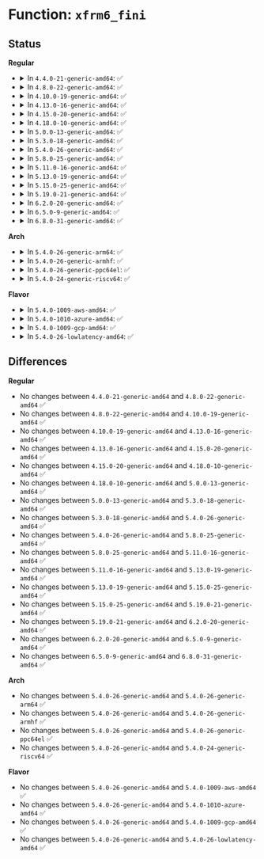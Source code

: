 # Function: <code>xfrm6_fini</code>

## Status
<b>Regular</b>
<ul>
<li>
<details>
<summary>In <code>4.4.0-21-generic-amd64</code>: ✅</summary>

```c
void xfrm6_fini()
```

```json
{
  "name": "xfrm6_fini",
  "collision_type": "Unique Global",
  "inline_type": "No",
  "funcs": [
    {
      "addr": 18446744071587219120,
      "name": "xfrm6_fini",
      "external": true,
      "loc": "net/ipv6/xfrm6_policy.c:432",
      "file": "net/ipv6/xfrm6_policy.c",
      "inline": "seen, unknown",
      "caller_inline": [],
      "caller_func": [
        "net/ipv6/route.c:ip6_route_init",
        "net/ipv6/route.c:ip6_route_cleanup"
      ]
    }
  ],
  "symbols": [
    {
      "addr": 18446744071587219120,
      "name": "xfrm6_fini",
      "section": ".text",
      "bind": "STB_GLOBAL",
      "size": 45
    }
  ]
}
```
</details>
</li>
<li>
<details>
<summary>In <code>4.8.0-22-generic-amd64</code>: ✅</summary>

```c
void xfrm6_fini()
```

```json
{
  "name": "xfrm6_fini",
  "collision_type": "Unique Global",
  "inline_type": "No",
  "funcs": [
    {
      "addr": 18446744071587676112,
      "name": "xfrm6_fini",
      "external": true,
      "loc": "net/ipv6/xfrm6_policy.c:432",
      "file": "net/ipv6/xfrm6_policy.c",
      "inline": "seen, unknown",
      "caller_inline": [],
      "caller_func": [
        "net/ipv6/route.c:ip6_route_cleanup",
        "net/ipv6/route.c:ip6_route_init"
      ]
    }
  ],
  "symbols": [
    {
      "addr": 18446744071587676112,
      "name": "xfrm6_fini",
      "section": ".text",
      "bind": "STB_GLOBAL",
      "size": 45
    }
  ]
}
```
</details>
</li>
<li>
<details>
<summary>In <code>4.10.0-19-generic-amd64</code>: ✅</summary>

```c
void xfrm6_fini()
```

```json
{
  "name": "xfrm6_fini",
  "collision_type": "Unique Global",
  "inline_type": "No",
  "funcs": [
    {
      "addr": 18446744071587884512,
      "name": "xfrm6_fini",
      "external": true,
      "loc": "net/ipv6/xfrm6_policy.c:432",
      "file": "net/ipv6/xfrm6_policy.c",
      "inline": "seen, unknown",
      "caller_inline": [],
      "caller_func": [
        "net/ipv6/route.c:ip6_route_cleanup",
        "net/ipv6/route.c:ip6_route_init"
      ]
    }
  ],
  "symbols": [
    {
      "addr": 18446744071587884512,
      "name": "xfrm6_fini",
      "section": ".text",
      "bind": "STB_GLOBAL",
      "size": 45
    }
  ]
}
```
</details>
</li>
<li>
<details>
<summary>In <code>4.13.0-16-generic-amd64</code>: ✅</summary>

```c
void xfrm6_fini()
```

```json
{
  "name": "xfrm6_fini",
  "collision_type": "Unique Global",
  "inline_type": "No",
  "funcs": [
    {
      "addr": 18446744071588041504,
      "name": "xfrm6_fini",
      "external": true,
      "loc": "net/ipv6/xfrm6_policy.c:429",
      "file": "net/ipv6/xfrm6_policy.c",
      "inline": "seen, unknown",
      "caller_inline": [],
      "caller_func": [
        "net/ipv6/route.c:ip6_route_cleanup",
        "net/ipv6/route.c:ip6_route_init"
      ]
    }
  ],
  "symbols": [
    {
      "addr": 18446744071588041504,
      "name": "xfrm6_fini",
      "section": ".text",
      "bind": "STB_GLOBAL",
      "size": 45
    }
  ]
}
```
</details>
</li>
<li>
<details>
<summary>In <code>4.15.0-20-generic-amd64</code>: ✅</summary>

```c
void xfrm6_fini()
```

```json
{
  "name": "xfrm6_fini",
  "collision_type": "Unique Global",
  "inline_type": "No",
  "funcs": [
    {
      "addr": 18446744071588578800,
      "name": "xfrm6_fini",
      "external": true,
      "loc": "net/ipv6/xfrm6_policy.c:425",
      "file": "net/ipv6/xfrm6_policy.c",
      "inline": "seen, unknown",
      "caller_inline": [],
      "caller_func": [
        "net/ipv6/route.c:ip6_route_cleanup",
        "net/ipv6/route.c:ip6_route_init"
      ]
    }
  ],
  "symbols": [
    {
      "addr": 18446744071588578800,
      "name": "xfrm6_fini",
      "section": ".text",
      "bind": "STB_GLOBAL",
      "size": 45
    }
  ]
}
```
</details>
</li>
<li>
<details>
<summary>In <code>4.18.0-10-generic-amd64</code>: ✅</summary>

```c
void xfrm6_fini()
```

```json
{
  "name": "xfrm6_fini",
  "collision_type": "Unique Global",
  "inline_type": "No",
  "funcs": [
    {
      "addr": 18446744071588943616,
      "name": "xfrm6_fini",
      "external": true,
      "loc": "net/ipv6/xfrm6_policy.c:428",
      "file": "net/ipv6/xfrm6_policy.c",
      "inline": "seen, unknown",
      "caller_inline": [],
      "caller_func": [
        "net/ipv6/route.c:ip6_route_cleanup",
        "net/ipv6/route.c:ip6_route_init"
      ]
    }
  ],
  "symbols": [
    {
      "addr": 18446744071588943616,
      "name": "xfrm6_fini",
      "section": ".text",
      "bind": "STB_GLOBAL",
      "size": 45
    }
  ]
}
```
</details>
</li>
<li>
<details>
<summary>In <code>5.0.0-13-generic-amd64</code>: ✅</summary>

```c
void xfrm6_fini()
```

```json
{
  "name": "xfrm6_fini",
  "collision_type": "Unique Global",
  "inline_type": "No",
  "funcs": [
    {
      "addr": 18446744071589167920,
      "name": "xfrm6_fini",
      "external": true,
      "loc": "net/ipv6/xfrm6_policy.c:427",
      "file": "net/ipv6/xfrm6_policy.c",
      "inline": "seen, unknown",
      "caller_inline": [],
      "caller_func": [
        "net/ipv6/route.c:ip6_route_cleanup",
        "net/ipv6/route.c:ip6_route_init"
      ]
    }
  ],
  "symbols": [
    {
      "addr": 18446744071589167920,
      "name": "xfrm6_fini",
      "section": ".text",
      "bind": "STB_GLOBAL",
      "size": 45
    }
  ]
}
```
</details>
</li>
<li>
<details>
<summary>In <code>5.3.0-18-generic-amd64</code>: ✅</summary>

```c
void xfrm6_fini()
```

```json
{
  "name": "xfrm6_fini",
  "collision_type": "Unique Global",
  "inline_type": "No",
  "funcs": [
    {
      "addr": 18446744071589621520,
      "name": "xfrm6_fini",
      "external": true,
      "loc": "net/ipv6/xfrm6_policy.c:301",
      "file": "net/ipv6/xfrm6_policy.c",
      "inline": "seen, unknown",
      "caller_inline": [],
      "caller_func": [
        "net/ipv6/route.c:ip6_route_cleanup",
        "net/ipv6/route.c:ip6_route_init"
      ]
    }
  ],
  "symbols": [
    {
      "addr": 18446744071589621520,
      "name": "xfrm6_fini",
      "section": ".text",
      "bind": "STB_GLOBAL",
      "size": 45
    }
  ]
}
```
</details>
</li>
<li>
<details>
<summary>In <code>5.4.0-26-generic-amd64</code>: ✅</summary>

```c
void xfrm6_fini()
```

```json
{
  "name": "xfrm6_fini",
  "collision_type": "Unique Global",
  "inline_type": "No",
  "funcs": [
    {
      "addr": 18446744071589845696,
      "name": "xfrm6_fini",
      "external": true,
      "loc": "net/ipv6/xfrm6_policy.c:302",
      "file": "net/ipv6/xfrm6_policy.c",
      "inline": "seen, unknown",
      "caller_inline": [],
      "caller_func": [
        "net/ipv6/route.c:ip6_route_cleanup",
        "net/ipv6/route.c:ip6_route_init"
      ]
    }
  ],
  "symbols": [
    {
      "addr": 18446744071589845696,
      "name": "xfrm6_fini",
      "section": ".text",
      "bind": "STB_GLOBAL",
      "size": 45
    }
  ]
}
```
</details>
</li>
<li>
<details>
<summary>In <code>5.8.0-25-generic-amd64</code>: ✅</summary>

```c
void xfrm6_fini()
```

```json
{
  "name": "xfrm6_fini",
  "collision_type": "Unique Global",
  "inline_type": "No",
  "funcs": [
    {
      "addr": 18446744071590872608,
      "name": "xfrm6_fini",
      "external": true,
      "loc": "net/ipv6/xfrm6_policy.c:302",
      "file": "net/ipv6/xfrm6_policy.c",
      "inline": "seen, unknown",
      "caller_inline": [],
      "caller_func": [
        "net/ipv6/route.c:ip6_route_cleanup",
        "net/ipv6/route.c:ip6_route_init"
      ]
    }
  ],
  "symbols": [
    {
      "addr": 18446744071590872608,
      "name": "xfrm6_fini",
      "section": ".text",
      "bind": "STB_GLOBAL",
      "size": 45
    }
  ]
}
```
</details>
</li>
<li>
<details>
<summary>In <code>5.11.0-16-generic-amd64</code>: ✅</summary>

```c
void xfrm6_fini()
```

```json
{
  "name": "xfrm6_fini",
  "collision_type": "Unique Global",
  "inline_type": "No",
  "funcs": [
    {
      "addr": 18446744071590933904,
      "name": "xfrm6_fini",
      "external": true,
      "loc": "net/ipv6/xfrm6_policy.c:302",
      "file": "net/ipv6/xfrm6_policy.c",
      "inline": "seen, unknown",
      "caller_inline": [],
      "caller_func": [
        "net/ipv6/route.c:ip6_route_cleanup",
        "net/ipv6/route.c:ip6_route_init"
      ]
    }
  ],
  "symbols": [
    {
      "addr": 18446744071590933904,
      "name": "xfrm6_fini",
      "section": ".text",
      "bind": "STB_GLOBAL",
      "size": 45
    }
  ]
}
```
</details>
</li>
<li>
<details>
<summary>In <code>5.13.0-19-generic-amd64</code>: ✅</summary>

```c
void xfrm6_fini()
```

```json
{
  "name": "xfrm6_fini",
  "collision_type": "Unique Global",
  "inline_type": "No",
  "funcs": [
    {
      "addr": 18446744071590863424,
      "name": "xfrm6_fini",
      "external": true,
      "loc": "net/ipv6/xfrm6_policy.c:302",
      "file": "net/ipv6/xfrm6_policy.c",
      "inline": "seen, unknown",
      "caller_inline": [],
      "caller_func": [
        "net/ipv6/route.c:ip6_route_cleanup",
        "net/ipv6/route.c:ip6_route_init"
      ]
    }
  ],
  "symbols": [
    {
      "addr": 18446744071590863424,
      "name": "xfrm6_fini",
      "section": ".text",
      "bind": "STB_GLOBAL",
      "size": 45
    }
  ]
}
```
</details>
</li>
<li>
<details>
<summary>In <code>5.15.0-25-generic-amd64</code>: ✅</summary>

```c
void xfrm6_fini()
```

```json
{
  "name": "xfrm6_fini",
  "collision_type": "Unique Global",
  "inline_type": "No",
  "funcs": [
    {
      "addr": 18446744071591693488,
      "name": "xfrm6_fini",
      "external": true,
      "loc": "net/ipv6/xfrm6_policy.c:302",
      "file": "net/ipv6/xfrm6_policy.c",
      "inline": "seen, unknown",
      "caller_inline": [],
      "caller_func": [
        "net/ipv6/route.c:ip6_route_cleanup",
        "net/ipv6/route.c:ip6_route_init"
      ]
    }
  ],
  "symbols": [
    {
      "addr": 18446744071591693488,
      "name": "xfrm6_fini",
      "section": ".text",
      "bind": "STB_GLOBAL",
      "size": 45
    }
  ]
}
```
</details>
</li>
<li>
<details>
<summary>In <code>5.19.0-21-generic-amd64</code>: ✅</summary>

```c
void xfrm6_fini()
```

```json
{
  "name": "xfrm6_fini",
  "collision_type": "Unique Global",
  "inline_type": "No",
  "funcs": [
    {
      "addr": 18446744071593391088,
      "name": "xfrm6_fini",
      "external": true,
      "loc": "net/ipv6/xfrm6_policy.c:300",
      "file": "net/ipv6/xfrm6_policy.c",
      "inline": "seen, unknown",
      "caller_inline": [],
      "caller_func": [
        "net/ipv6/route.c:ip6_route_cleanup",
        "net/ipv6/route.c:ip6_route_init"
      ]
    }
  ],
  "symbols": [
    {
      "addr": 18446744071593391088,
      "name": "xfrm6_fini",
      "section": ".text",
      "bind": "STB_GLOBAL",
      "size": 51
    }
  ]
}
```
</details>
</li>
<li>
<details>
<summary>In <code>6.2.0-20-generic-amd64</code>: ✅</summary>

```c
void xfrm6_fini()
```

```json
{
  "name": "xfrm6_fini",
  "collision_type": "Unique Global",
  "inline_type": "No",
  "funcs": [
    {
      "addr": 18446744071595300432,
      "name": "xfrm6_fini",
      "external": true,
      "loc": "net/ipv6/xfrm6_policy.c:304",
      "file": "net/ipv6/xfrm6_policy.c",
      "inline": "seen, unknown",
      "caller_inline": [],
      "caller_func": [
        "net/ipv6/route.c:ip6_route_cleanup",
        "net/ipv6/route.c:ip6_route_init"
      ]
    }
  ],
  "symbols": [
    {
      "addr": 18446744071595300432,
      "name": "xfrm6_fini",
      "section": ".text",
      "bind": "STB_GLOBAL",
      "size": 51
    }
  ]
}
```
</details>
</li>
<li>
<details>
<summary>In <code>6.5.0-9-generic-amd64</code>: ✅</summary>

```c
void xfrm6_fini()
```

```json
{
  "name": "xfrm6_fini",
  "collision_type": "Unique Global",
  "inline_type": "No",
  "funcs": [
    {
      "addr": 18446744071595695344,
      "name": "xfrm6_fini",
      "external": true,
      "loc": "net/ipv6/xfrm6_policy.c:302",
      "file": "net/ipv6/xfrm6_policy.c",
      "inline": "seen, unknown",
      "caller_inline": [],
      "caller_func": [
        "net/ipv6/route.c:ip6_route_cleanup",
        "net/ipv6/route.c:ip6_route_init"
      ]
    }
  ],
  "symbols": [
    {
      "addr": 18446744071595695344,
      "name": "xfrm6_fini",
      "section": ".text",
      "bind": "STB_GLOBAL",
      "size": 51
    }
  ]
}
```
</details>
</li>
<li>
<details>
<summary>In <code>6.8.0-31-generic-amd64</code>: ✅</summary>

```c
void xfrm6_fini()
```

```json
{
  "name": "xfrm6_fini",
  "collision_type": "Unique Global",
  "inline_type": "No",
  "funcs": [
    {
      "addr": 18446744071596543120,
      "name": "xfrm6_fini",
      "external": true,
      "loc": "net/ipv6/xfrm6_policy.c:299",
      "file": "net/ipv6/xfrm6_policy.c",
      "inline": "seen, unknown",
      "caller_inline": [],
      "caller_func": [
        "net/ipv6/route.c:ip6_route_cleanup",
        "net/ipv6/route.c:ip6_route_init"
      ]
    }
  ],
  "symbols": [
    {
      "addr": 18446744071596543120,
      "name": "xfrm6_fini",
      "section": ".text",
      "bind": "STB_GLOBAL",
      "size": 51
    }
  ]
}
```
</details>
</li>
</ul>
<b>Arch</b>
<ul>
<li>
<details>
<summary>In <code>5.4.0-26-generic-arm64</code>: ✅</summary>

```c
void xfrm6_fini()
```

```json
{
  "name": "xfrm6_fini",
  "collision_type": "Unique Global",
  "inline_type": "No",
  "funcs": [
    {
      "addr": 18446603336503561448,
      "name": "xfrm6_fini",
      "external": true,
      "loc": "net/ipv6/xfrm6_policy.c:302",
      "file": "net/ipv6/xfrm6_policy.c",
      "inline": "seen, unknown",
      "caller_inline": [],
      "caller_func": [
        "net/ipv6/route.c:ip6_route_cleanup",
        "net/ipv6/route.c:ip6_route_init"
      ]
    }
  ],
  "symbols": [
    {
      "addr": 18446603336503561448,
      "name": "xfrm6_fini",
      "section": ".text",
      "bind": "STB_GLOBAL",
      "size": 60
    }
  ]
}
```
</details>
</li>
<li>
<details>
<summary>In <code>5.4.0-26-generic-armhf</code>: ✅</summary>

```c
void xfrm6_fini()
```

```json
{
  "name": "xfrm6_fini",
  "collision_type": "Unique Global",
  "inline_type": "No",
  "funcs": [
    {
      "addr": 3236209076,
      "name": "xfrm6_fini",
      "external": true,
      "loc": "net/ipv6/xfrm6_policy.c:302",
      "file": "net/ipv6/xfrm6_policy.c",
      "inline": "seen, unknown",
      "caller_inline": [],
      "caller_func": [
        "net/ipv6/route.c:ip6_route_cleanup",
        "net/ipv6/route.c:ip6_route_init"
      ]
    }
  ],
  "symbols": [
    {
      "addr": 3236209076,
      "name": "xfrm6_fini",
      "section": ".text",
      "bind": "STB_GLOBAL",
      "size": 56
    }
  ]
}
```
</details>
</li>
<li>
<details>
<summary>In <code>5.4.0-26-generic-ppc64el</code>: ✅</summary>

```c
void xfrm6_fini()
```

```json
{
  "name": "xfrm6_fini",
  "collision_type": "Unique Global",
  "inline_type": "No",
  "funcs": [
    {
      "addr": 13835058055297360032,
      "name": "xfrm6_fini",
      "external": true,
      "loc": "net/ipv6/xfrm6_policy.c:302",
      "file": "net/ipv6/xfrm6_policy.c",
      "inline": "seen, unknown",
      "caller_inline": [],
      "caller_func": [
        "net/ipv6/route.c:ip6_route_cleanup",
        "net/ipv6/route.c:ip6_route_init"
      ]
    }
  ],
  "symbols": [
    {
      "addr": 13835058055297360032,
      "name": "xfrm6_fini",
      "section": ".text",
      "bind": "STB_GLOBAL",
      "size": 92
    }
  ]
}
```
</details>
</li>
<li>
<details>
<summary>In <code>5.4.0-24-generic-riscv64</code>: ✅</summary>

```c
void xfrm6_fini()
```

```json
{
  "name": "xfrm6_fini",
  "collision_type": "Unique Global",
  "inline_type": "No",
  "funcs": [
    {
      "addr": 18446743936279519828,
      "name": "xfrm6_fini",
      "external": true,
      "loc": "net/ipv6/xfrm6_policy.c:302",
      "file": "net/ipv6/xfrm6_policy.c",
      "inline": "seen, unknown",
      "caller_inline": [],
      "caller_func": [
        "net/ipv6/route.c:ip6_route_cleanup",
        "net/ipv6/route.c:ip6_route_init"
      ]
    }
  ],
  "symbols": [
    {
      "addr": 18446743936279519828,
      "name": "xfrm6_fini",
      "section": ".text",
      "bind": "STB_GLOBAL",
      "size": 74
    }
  ]
}
```
</details>
</li>
</ul>
<b>Flavor</b>
<ul>
<li>
<details>
<summary>In <code>5.4.0-1009-aws-amd64</code>: ✅</summary>

```c
void xfrm6_fini()
```

```json
{
  "name": "xfrm6_fini",
  "collision_type": "Unique Global",
  "inline_type": "No",
  "funcs": [
    {
      "addr": 18446744071589450064,
      "name": "xfrm6_fini",
      "external": true,
      "loc": "net/ipv6/xfrm6_policy.c:302",
      "file": "net/ipv6/xfrm6_policy.c",
      "inline": "seen, unknown",
      "caller_inline": [],
      "caller_func": [
        "net/ipv6/route.c:ip6_route_cleanup",
        "net/ipv6/route.c:ip6_route_init"
      ]
    }
  ],
  "symbols": [
    {
      "addr": 18446744071589450064,
      "name": "xfrm6_fini",
      "section": ".text",
      "bind": "STB_GLOBAL",
      "size": 45
    }
  ]
}
```
</details>
</li>
<li>
<details>
<summary>In <code>5.4.0-1010-azure-amd64</code>: ✅</summary>

```c
void xfrm6_fini()
```

```json
{
  "name": "xfrm6_fini",
  "collision_type": "Unique Global",
  "inline_type": "No",
  "funcs": [
    {
      "addr": 18446744071589175056,
      "name": "xfrm6_fini",
      "external": true,
      "loc": "net/ipv6/xfrm6_policy.c:302",
      "file": "net/ipv6/xfrm6_policy.c",
      "inline": "seen, unknown",
      "caller_inline": [],
      "caller_func": [
        "net/ipv6/route.c:ip6_route_cleanup",
        "net/ipv6/route.c:ip6_route_init"
      ]
    }
  ],
  "symbols": [
    {
      "addr": 18446744071589175056,
      "name": "xfrm6_fini",
      "section": ".text",
      "bind": "STB_GLOBAL",
      "size": 45
    }
  ]
}
```
</details>
</li>
<li>
<details>
<summary>In <code>5.4.0-1009-gcp-amd64</code>: ✅</summary>

```c
void xfrm6_fini()
```

```json
{
  "name": "xfrm6_fini",
  "collision_type": "Unique Global",
  "inline_type": "No",
  "funcs": [
    {
      "addr": 18446744071589886928,
      "name": "xfrm6_fini",
      "external": true,
      "loc": "net/ipv6/xfrm6_policy.c:302",
      "file": "net/ipv6/xfrm6_policy.c",
      "inline": "seen, unknown",
      "caller_inline": [],
      "caller_func": [
        "net/ipv6/route.c:ip6_route_cleanup",
        "net/ipv6/route.c:ip6_route_init"
      ]
    }
  ],
  "symbols": [
    {
      "addr": 18446744071589886928,
      "name": "xfrm6_fini",
      "section": ".text",
      "bind": "STB_GLOBAL",
      "size": 45
    }
  ]
}
```
</details>
</li>
<li>
<details>
<summary>In <code>5.4.0-26-lowlatency-amd64</code>: ✅</summary>

```c
void xfrm6_fini()
```

```json
{
  "name": "xfrm6_fini",
  "collision_type": "Unique Global",
  "inline_type": "No",
  "funcs": [
    {
      "addr": 18446744071589939200,
      "name": "xfrm6_fini",
      "external": true,
      "loc": "net/ipv6/xfrm6_policy.c:302",
      "file": "net/ipv6/xfrm6_policy.c",
      "inline": "seen, unknown",
      "caller_inline": [],
      "caller_func": [
        "net/ipv6/route.c:ip6_route_cleanup",
        "net/ipv6/route.c:ip6_route_init"
      ]
    }
  ],
  "symbols": [
    {
      "addr": 18446744071589939200,
      "name": "xfrm6_fini",
      "section": ".text",
      "bind": "STB_GLOBAL",
      "size": 45
    }
  ]
}
```
</details>
</li>
</ul>

## Differences
<b>Regular</b>
<ul>
<li>
No changes between <code>4.4.0-21-generic-amd64</code> and <code>4.8.0-22-generic-amd64</code> ✅
</li>
<li>
No changes between <code>4.8.0-22-generic-amd64</code> and <code>4.10.0-19-generic-amd64</code> ✅
</li>
<li>
No changes between <code>4.10.0-19-generic-amd64</code> and <code>4.13.0-16-generic-amd64</code> ✅
</li>
<li>
No changes between <code>4.13.0-16-generic-amd64</code> and <code>4.15.0-20-generic-amd64</code> ✅
</li>
<li>
No changes between <code>4.15.0-20-generic-amd64</code> and <code>4.18.0-10-generic-amd64</code> ✅
</li>
<li>
No changes between <code>4.18.0-10-generic-amd64</code> and <code>5.0.0-13-generic-amd64</code> ✅
</li>
<li>
No changes between <code>5.0.0-13-generic-amd64</code> and <code>5.3.0-18-generic-amd64</code> ✅
</li>
<li>
No changes between <code>5.3.0-18-generic-amd64</code> and <code>5.4.0-26-generic-amd64</code> ✅
</li>
<li>
No changes between <code>5.4.0-26-generic-amd64</code> and <code>5.8.0-25-generic-amd64</code> ✅
</li>
<li>
No changes between <code>5.8.0-25-generic-amd64</code> and <code>5.11.0-16-generic-amd64</code> ✅
</li>
<li>
No changes between <code>5.11.0-16-generic-amd64</code> and <code>5.13.0-19-generic-amd64</code> ✅
</li>
<li>
No changes between <code>5.13.0-19-generic-amd64</code> and <code>5.15.0-25-generic-amd64</code> ✅
</li>
<li>
No changes between <code>5.15.0-25-generic-amd64</code> and <code>5.19.0-21-generic-amd64</code> ✅
</li>
<li>
No changes between <code>5.19.0-21-generic-amd64</code> and <code>6.2.0-20-generic-amd64</code> ✅
</li>
<li>
No changes between <code>6.2.0-20-generic-amd64</code> and <code>6.5.0-9-generic-amd64</code> ✅
</li>
<li>
No changes between <code>6.5.0-9-generic-amd64</code> and <code>6.8.0-31-generic-amd64</code> ✅
</li>
</ul>
<b>Arch</b>
<ul>
<li>
No changes between <code>5.4.0-26-generic-amd64</code> and <code>5.4.0-26-generic-arm64</code> ✅
</li>
<li>
No changes between <code>5.4.0-26-generic-amd64</code> and <code>5.4.0-26-generic-armhf</code> ✅
</li>
<li>
No changes between <code>5.4.0-26-generic-amd64</code> and <code>5.4.0-26-generic-ppc64el</code> ✅
</li>
<li>
No changes between <code>5.4.0-26-generic-amd64</code> and <code>5.4.0-24-generic-riscv64</code> ✅
</li>
</ul>
<b>Flavor</b>
<ul>
<li>
No changes between <code>5.4.0-26-generic-amd64</code> and <code>5.4.0-1009-aws-amd64</code> ✅
</li>
<li>
No changes between <code>5.4.0-26-generic-amd64</code> and <code>5.4.0-1010-azure-amd64</code> ✅
</li>
<li>
No changes between <code>5.4.0-26-generic-amd64</code> and <code>5.4.0-1009-gcp-amd64</code> ✅
</li>
<li>
No changes between <code>5.4.0-26-generic-amd64</code> and <code>5.4.0-26-lowlatency-amd64</code> ✅
</li>
</ul>
